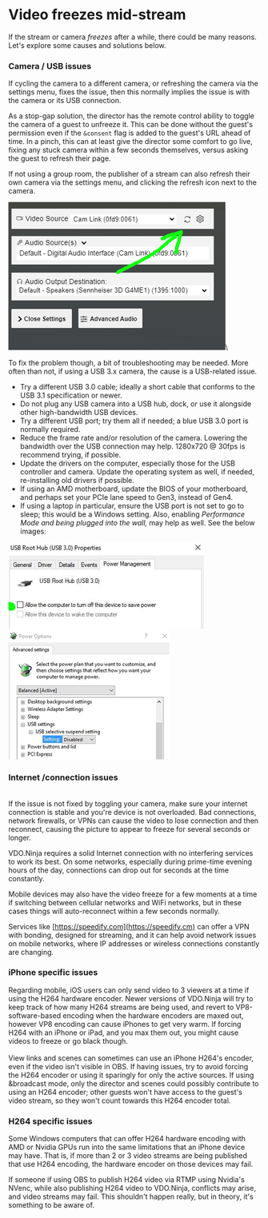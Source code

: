 # Video freezes mid-stream

If the stream or camera _freezes_ after a while, there could be many reasons. Let's explore some causes and solutions below.

### Camera / USB issues

If cycling the camera to a different camera, or refreshing the camera via the settings menu, fixes the issue, then this normally implies the issue is with the camera or its USB connection.

As a stop-gap solution, the director has the remote control ability to toggle the camera of a guest to unfreeze it. This can be done without the guest's permission even if the `&consent` flag is added to the guest's URL ahead of time. In a pinch, this can at least give the director some comfort to go live, fixing any stuck camera within a few seconds themselves, versus asking the guest to refresh their page.

If not using a group room, the publisher of a stream can also refresh their own camera via the settings menu, and clicking the refresh icon next to the camera.

![](<../.gitbook/assets/image (95).png>)\


To fix the problem though, a bit of troubleshooting may be needed.  More often than not, if using a USB 3.x camera, the cause is a USB-related issue.

* Try a different USB 3.0 cable; ideally a short cable that conforms to the USB 3.1 specification or newer.
* Do not plug any USB camera into a USB hub, dock, or use it alongside other high-bandwidth USB devices.&#x20;
* Try a different USB port; try them all if needed; a blue USB 3.0 port is normally required.
* Reduce the frame rate and/or resolution of the camera. Lowering the bandwidth over the USB connection may help. 1280x720 @ 30fps is recommend trying, if possible.
* Update the drivers on the computer, especially those for the USB controller and camera. Update the operating system as well, if needed, re-installing old drivers if possible.
* If using an AMD motherboard, update the BIOS of your motherboard, and perhaps set your PCIe lane speed to Gen3, instead of Gen4.
* If using a laptop in particular, ensure the USB port is not set to go to sleep; this would be a Windows setting. Also, enabling _Performance Mode and being plugged into the wall,_ may help as well.  See the below images:

![](<../.gitbook/assets/image (106).png>)![](<../.gitbook/assets/image (88).png>)

### Internet /connection issues

\
If the issue is not fixed by toggling your camera, make sure your internet connection is stable and you're device is not overloaded. Bad connections, network firewalls, or VPNs can cause the video to lose connection and then reconnect, causing the picture to appear to freeze for several seconds or longer. &#x20;

VDO.Ninja requires a solid Internet connection with no interfering services to work its best. On some networks, especially during prime-time evening hours of the day, connections can drop out for seconds at the time constantly.&#x20;

Mobile devices may also have the video freeze for a few moments at a time if switching between cellular networks and WiFi networks, but in these cases things will auto-reconnect within a few seconds normally.

Services like [https://speedify.com](https://speedify.cm) can offer a VPN with bonding, designed for streaming, and it can help avoid network issues on mobile networks, where IP addresses or wireless connections constantly are changing.

### iPhone specific issues

Regarding mobile, iOS users can only send video to 3 viewers at a time if using the H264 hardware encoder.  Newer versions of VDO.Ninja will try to keep track of how many H264 streams are being used, and revert to VP8-software-based encoding when the hardware encoders are maxed out, however VP8 encoding can cause iPhones to get very warm. If forcing H264 with an iPhone or iPad, and you max them out, you might cause videos to freeze or go black though.\
\
View links and scenes can sometimes can use an iPhone H264's encoder, even if the video isn't visible in OBS. If having issues, try to avoid forcing the H264 encoder or using it sparingly for only the active sources. If using \&broadcast mode, only the director and scenes could possibly contribute to using an H264 encoder; other guests won't have access to the guest's video stream, so they won't count towards this H264 encoder total.

### H264 specific issues

Some Windows computers that can offer H264 hardware encoding with AMD or Nvidia GPUs run into the same limitations that an iPhone device may have.  That is, if more than 2 or 3 video streams are being published that use H264 encoding, the hardware encoder on those devices may fail.

If someone if using OBS to publish H264 video via RTMP using Nvidia's NVenc, while also publishing H264 video to VDO.Ninja, conflicts may arise, and video streams may fail. This shouldn't happen really, but in theory, it's something to be aware of.
